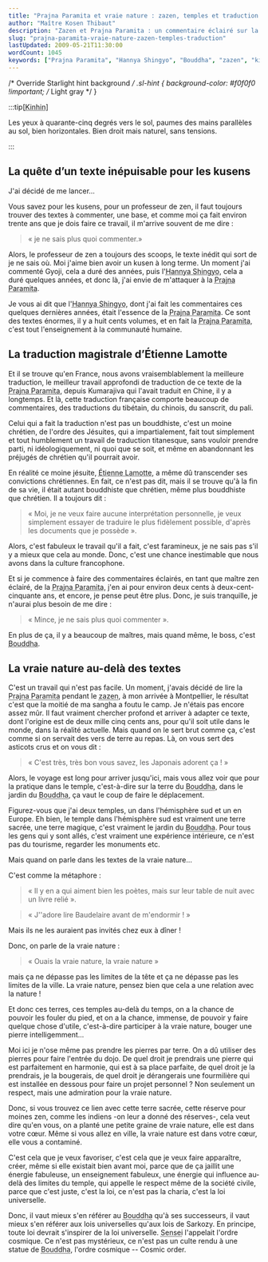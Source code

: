 ```yaml
---
title: "Prajna Paramita et vraie nature : zazen, temples et traduction selon Étienne Lamotte"
author: "Maître Kosen Thibaut"
description: "Zazen et Prajna Paramita : un commentaire éclairé sur la vraie nature et l’œuvre de traduction d’Étienne Lamotte."
slug: "prajna-paramita-vraie-nature-zazen-temples-traduction"
lastUpdated: 2009-05-21T11:30:00
wordCount: 1045
keywords: ["Prajna Paramita", "Hannya Shingyo", "Bouddha", "zazen", "kinhin", "Étienne Lamotte", "Sensei", "traduction", "vraie nature", "temple"]
---
```


/* Override Starlight hint background */
.sl-hint {
  background-color: #f0f0f0 !important; /* Light gray */
}

:::tip[<abbr title="Marche méditative lente.">Kinhin</abbr>]

Les yeux à quarante-cinq degrés vers le sol, paumes des mains parallèles au sol, bien horizontales. Bien droit mais naturel, sans tensions.

:::

## La quête d’un texte inépuisable pour les kusens

J'ai décidé de me lancer...

Vous savez pour les kusens, pour un professeur de zen, il faut toujours trouver des textes à commenter, une base, et comme moi ça fait environ trente ans que je dois faire ce travail, il m'arrive souvent de me dire : 

> « je ne sais plus quoi commenter.»

Alors, le professeur de zen a toujours des scoops, le texte inédit qui sort de je ne sais où. Moi j'aime bien avoir un kusen à long terme. Un moment j'ai commenté Gyoji, cela a duré des années, puis l'<abbr title="Sutra du Cœur de la sagesse transcendante.">Hannya Shingyo</abbr>, cela a duré quelques années, et donc là, j'ai envie de m'attaquer à la <abbr title="Sagesse transcendante.">Prajna Paramita</abbr>.

Je vous ai dit que l'<abbr title="Sutra du Cœur de la sagesse transcendante.">Hannya Shingyo</abbr>, dont j'ai fait les commentaires ces quelques dernières années, était l'essence de la <abbr title="Sagesse transcendante.">Prajna Paramita</abbr>. Ce sont des textes énormes, il y a huit cents volumes, et en fait la <abbr title="Sagesse transcendante.">Prajna Paramita</abbr>, c'est tout l'enseignement à la communauté humaine.

## La traduction magistrale d’Étienne Lamotte

Et il se trouve qu'en France, nous avons vraisemblablement la meilleure traduction, le meilleur travail approfondi de traduction de ce texte de la <abbr title="Sagesse transcendante.">Prajna Paramita</abbr>, depuis Kumarajiva qui l'avait traduit en Chine, il y a longtemps. Et là, cette traduction française comporte beaucoup de commentaires, des traductions du tibétain, du chinois, du sanscrit, du pali.

Celui qui a fait la traduction n'est pas un bouddhiste, c'est un moine chrétien, de l'ordre des Jésuites, qui a impartialement, fait tout simplement et tout humblement un travail de traduction titanesque, sans vouloir prendre parti, ni idéologiquement, ni quoi que se soit, et même en abandonnant les préjugés de chrétien qu'il pourrait avoir.

En réalité ce moine jésuite, <abbr title="Traducteur jésuite de la Prajna Paramita.">Étienne Lamotte</abbr>, a même dû transcender ses convictions chrétiennes. En fait, ce n'est pas dit, mais il se trouve qu'à la fin de sa vie, il était autant bouddhiste que chrétien, même plus bouddhiste que chrétien. Il a toujours dit : 

> « Moi, je ne veux faire aucune interprétation personnelle, je veux simplement essayer de traduire le plus fidèlement possible, d'après les documents que je possède ».

Alors, c'est fabuleux le travail qu'il a fait, c'est faramineux, je ne sais pas s'il y a mieux que cela au monde. Donc, c'est une chance inestimable que nous avons dans la culture francophone.

Et si je commence à faire des commentaires éclairés, en tant que maître zen éclairé, de la <abbr title="Sagesse transcendante.">Prajna Paramita</abbr>, j'en ai pour environ deux cents à deux-cent-cinquante ans, et encore, je pense peut être plus. Donc, je suis tranquille, je n'aurai plus besoin de me dire : 

> « Mince, je ne sais plus quoi commenter ».

En plus de ça, il y a beaucoup de maîtres, mais quand même, le boss, c'est <abbr title="L'Éveillé.">Bouddha</abbr>.

## La vraie nature au-delà des textes

C'est un travail qui n'est pas facile. Un moment, j'avais décidé de lire la <abbr title="Sagesse transcendante.">Prajna Paramita</abbr> pendant le <abbr title="Méditation assise.">zazen</abbr>, à mon arrivée à Montpellier, le résultat c'est que la moitié de ma sangha a foutu le camp. Je n'étais pas encore assez mûr. Il faut vraiment chercher profond et arriver à adapter ce texte, dont l'origine est de deux mille cinq cents ans, pour qu'il soit utile dans le monde, dans la réalité actuelle. Mais quand on le sert brut comme ça, c'est comme si on servait des vers de terre au repas. Là, on vous sert des asticots crus et on vous dit : 

> « C'est très, très bon vous savez, les Japonais adorent ça&nbsp;! »

Alors, le voyage est long pour arriver jusqu'ici, mais vous allez voir que pour la pratique dans le temple, c'est-à-dire sur la terre du <abbr title="L'Éveillé.">Bouddha</abbr>, dans le jardin du <abbr title="L'Éveillé.">Bouddha</abbr>, ça vaut le coup de faire le déplacement.

Figurez-vous que j'ai deux temples, un dans l'hémisphère sud et un en Europe. Eh bien, le temple dans l'hémisphère sud est vraiment une terre sacrée, une terre magique, c'est vraiment le jardin du <abbr title="L'Éveillé.">Bouddha</abbr>. Pour tous les gens qui y sont allés, c'est vraiment une expérience intérieure, ce n'est pas du tourisme, regarder les monuments etc.

Mais quand on parle dans les textes de la vraie nature...

C'est comme la métaphore : 

> « Il y en a qui aiment bien les poètes, mais sur leur table de nuit avec un livre relié ».

> « J''adore lire Baudelaire avant de m'endormir&nbsp;! »

Mais ils ne les auraient pas invités chez eux à dîner&nbsp;!

Donc, on parle de la vraie nature : 

> « Ouais la vraie nature, la vraie nature »

mais ça ne dépasse pas les limites de la tête et ça ne dépasse pas les limites de la ville. La vraie nature, pensez bien que cela a une relation avec la nature&nbsp;!

Et donc ces terres, ces temples au-delà du temps, on a la chance de pouvoir les fouler du pied, et on a la chance, immense, de pouvoir y faire quelque chose d'utile, c'est-à-dire participer à la vraie nature, bouger une pierre intelligemment...

Moi ici je n'ose même pas prendre les pierres par terre. On a dû utiliser des pierres pour faire l'entrée du dojo. De quel droit je prendrais une pierre qui est parfaitement en harmonie, qui est à sa place parfaite, de quel droit je la prendrais, je la bougerais, de quel droit je dérangerais une fourmilière qui est installée en dessous pour faire un projet personnel&nbsp;? Non seulement un respect, mais une admiration pour la vraie nature.

Donc, si vous trouvez ce lien avec cette terre sacrée, cette réserve pour moines zen, comme les indiens -on leur a donné des réserves-, cela veut dire qu'en vous, on a planté une petite graine de vraie nature, elle est dans votre cœur. Même si vous allez en ville, la vraie nature est dans votre cœur, elle vous a contaminé.

C'est cela que je veux favoriser, c'est cela que je veux faire apparaître, créer, même si elle existait bien avant moi, parce que de ça jaillit une énergie fabuleuse, un enseignement fabuleux, une énergie qui influence au-delà des limites du temple, qui appelle le respect même de la société civile, parce que c'est juste, c'est la loi, ce n'est pas la charia, c'est la loi universelle.

Donc, il vaut mieux s'en référer au <abbr title="L'Éveillé.">Bouddha</abbr> qu'à ses successeurs, il vaut mieux s'en référer aux lois universelles qu'aux lois de Sarkozy. En principe, toute loi devrait s'inspirer de la loi universelle. <abbr title="Nom donné à Maître Deshimaru.">Sensei</abbr> l'appelait l'ordre cosmique. Ce n'est pas mystérieux, ce n'est pas un culte rendu à une statue de <abbr title="L'Éveillé.">Bouddha</abbr>, l'ordre cosmique -- Cosmic order.
